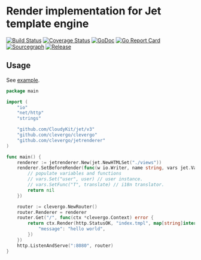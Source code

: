 # Render implementation for Jet template engine
[![Build Status](https://travis-ci.org/clevergo/jetrenderer.svg?branch=master)](https://travis-ci.org/clevergo/jetrenderer)
[![Coverage Status](https://coveralls.io/repos/github/clevergo/jetrenderer/badge.svg?branch=master)](https://coveralls.io/github/clevergo/jetrenderer?branch=master)
[![GoDoc](https://img.shields.io/badge/godoc-reference-blue)](https://pkg.go.dev/github.com/clevergo/jetrenderer)
[![Go Report Card](https://goreportcard.com/badge/github.com/clevergo/jetrenderer)](https://goreportcard.com/report/github.com/clevergo/jetrenderer)
[![Sourcegraph](https://sourcegraph.com/github.com/clevergo/jetrenderer/-/badge.svg)](https://sourcegraph.com/github.com/clevergo/jetrenderer?badge)
[![Release](https://img.shields.io/github/release/clevergo/jetrenderer.svg?style=flat-square)](https://github.com/clevergo/jetrenderer/releases)

## Usage

See [example](example).

```go
package main

import (
	"io"
	"net/http"
	"strings"

	"github.com/CloudyKit/jet/v3"
	"github.com/clevergo/clevergo"
	"github.com/clevergo/jetrenderer"
)

func main() {
	renderer := jetrenderer.New(jet.NewHTMLSet("./views"))
	renderer.SetBeforeRender(func(w io.Writer, name string, vars jet.VarMap, data interface{}, ctx *clevergo.Context) error {
        // populate variables and functions
        // vars.Set("user", user) // user instance.
        // vars.SetFunc("T", translate) // i18n translator.
		return nil
	})

	router := clevergo.NewRouter()
	router.Renderer = renderer
	router.Get("/", func(ctx *clevergo.Context) error {
		return ctx.Render(http.StatusOK, "index.tmpl", map[string]interface{}{
			"message": "hello world",
		})
	})
	http.ListenAndServe(":8080", router)
}
```